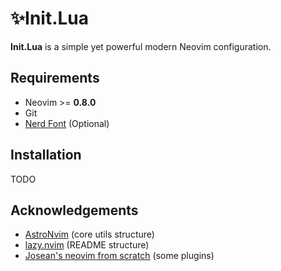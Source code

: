 
# ✨Init.Lua

**Init.Lua** is a simple yet powerful modern Neovim configuration.

## Requirements

- Neovim >= **0.8.0**
- Git
- [Nerd Font](https://nerdfonts.com/) (Optional)

## Installation

TODO

## Acknowledgements

- [AstroNvim](AstroNvim/AstroNvim) (core utils structure)
- [lazy.nvim](folke/lazy.nvim) (README structure)
- [Josean's neovim from scratch](josean-dev/dev-environment-files) (some plugins)
